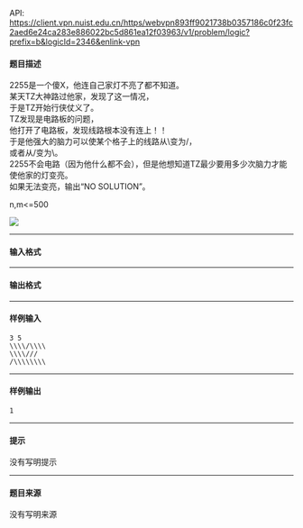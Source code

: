 API: https://client.vpn.nuist.edu.cn/https/webvpn893ff9021738b0357186c0f23fc2aed6e24ca283e886022bc5d861ea12f03963/v1/problem/logic?prefix=b&logicId=2346&enlink-vpn

#### 题目描述

2255是一个傻X，他连自己家灯不亮了都不知道。  
某天TZ大神路过他家，发现了这一情况，  
于是TZ开始行侠仗义了。  
TZ发现是电路板的问题，  
他打开了电路板，发现线路根本没有连上！！  
于是他强大的脑力可以使某个格子上的线路从\\变为/，  
或者从/变为\\。  
2255不会电路（因为他什么都不会），但是他想知道TZ最少要用多少次脑力才能使他家的灯变亮。  
如果无法变亮，输出“NO SOLUTION”。

n,m<=500

![](../file/2346_0.jpg)

---

#### 输入格式

---

#### 输出格式

---

#### 样例输入
```
3 5
\\\\/\\\\
\\\\///
/\\\\\\\\
```

---

#### 样例输出
```
1
```

---

#### 提示

没有写明提示

---

#### 题目来源

没有写明来源